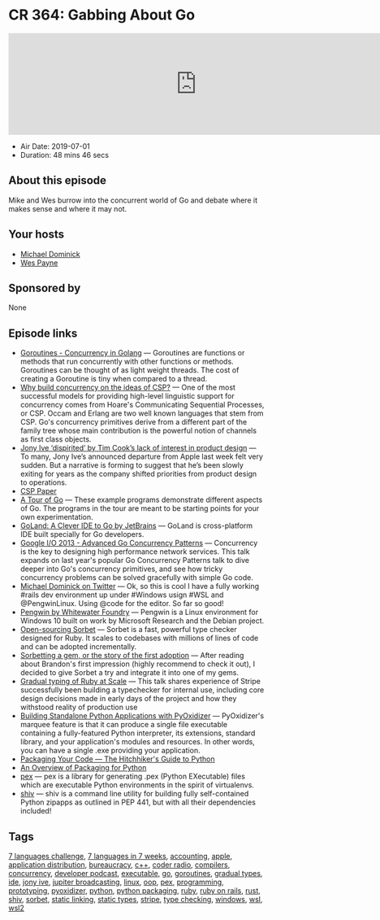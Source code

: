 # CR 364: Gabbing About Go

<iframe src="https://player.fireside.fm/v2/MLf2ZzhC+RdApctgF?theme=dark" width="740" height="200" frameborder="0" scrolling="no"></iframe>

* Air Date: 2019-07-01
* Duration: 48 mins 46 secs

## About this episode

Mike and Wes burrow into the concurrent world of Go and debate where it makes sense and where it may not.

## Your hosts
* [Michael Dominick](https://coder.show/hosts/michael)
* [Wes Payne](https://coder.show/hosts/wespayne)

## Sponsored by

None



## Episode links

  * [Goroutines - Concurrency in Golang](https://golangbot.com/goroutines/ "Goroutines - Concurrency in Golang") — Goroutines are functions or methods that run concurrently with other functions or methods. Goroutines can be thought of as light weight threads. The cost of creating a Goroutine is tiny when compared to a thread. 
  * [Why build concurrency on the ideas of CSP?](https://golang.org/doc/faq#csp "Why build concurrency on the ideas of CSP?") — One of the most successful models for providing high-level linguistic support for concurrency comes from Hoare's Communicating Sequential Processes, or CSP. Occam and Erlang are two well known languages that stem from CSP. Go's concurrency primitives derive from a different part of the family tree whose main contribution is the powerful notion of channels as first class objects.
  * [Jony Ive ‘dispirited’ by Tim Cook’s lack of interest in product design](https://www.theverge.com/2019/7/1/20676755/jony-ive-exit-tim-cook-disinterest-in-product "Jony Ive ‘dispirited’ by Tim Cook’s lack of interest in product design") — To many, Jony Ive’s announced departure from Apple last week felt very sudden. But a narrative is forming to suggest that he’s been slowly exiting for years as the company shifted priorities from product design to operations.
  * [CSP Paper](https://www.cs.cmu.edu/~crary/819-f09/Hoare78.pdf "CSP Paper")
  * [A Tour of Go](https://tour.golang.org/welcome/1 "A Tour of Go") — These example programs demonstrate different aspects of Go. The programs in the tour are meant to be starting points for your own experimentation. 
  * [GoLand: A Clever IDE to Go by JetBrains](https://www.jetbrains.com/go/ "GoLand: A Clever IDE to Go by JetBrains") — GoLand is cross-platform IDE built specially for Go developers.
  * [Google I/O 2013 - Advanced Go Concurrency Patterns](https://www.youtube.com/watch?v=QDDwwePbDtw&feature=youtu.be "Google I/O 2013 - Advanced Go Concurrency Patterns") — Concurrency is the key to designing high performance network services. This talk expands on last year's popular Go Concurrency Patterns talk to dive deeper into Go's concurrency primitives, and see how tricky concurrency problems can be solved gracefully with simple Go code.
  * [Michael Dominick on Twitter](https://twitter.com/dominucco/status/1145405694839021571 "Michael Dominick on Twitter") — Ok, so this is cool I have a fully working #rails dev environment up under #Windows usign #WSL and @PengwinLinux. Using @code for the editor. So far so good!
  * [Pengwin by Whitewater Foundry](https://www.pengwin.dev/ "Pengwin by Whitewater Foundry") — Pengwin is a Linux environment for Windows 10 built on work by Microsoft Research and the Debian project.
  * [Open-sourcing Sorbet](https://sorbet.org/blog/2019/06/20/open-sourcing-sorbet "Open-sourcing Sorbet") — Sorbet is a fast, powerful type checker designed for Ruby. It scales to codebases with millions of lines of code and can be adopted incrementally.
  * [Sorbetting a gem, or the story of the first adoption](https://dev.to/evilmartians/sorbetting-a-gem-or-the-story-of-the-first-adoption-3j3p "Sorbetting a gem, or the story of the first adoption") — After reading about Brandon's first impression (highly recommend to check it out), I decided to give Sorbet a try and integrate it into one of my gems.
  * [ Gradual typing of Ruby at Scale](https://www.youtube.com/watch?v=uFFJyp8vXQI " Gradual typing of Ruby at Scale") — This talk shares experience of Stripe successfully been building a typechecker for internal use, including core design decisions made in early days of the project and how they withstood reality of production use 
  * [Building Standalone Python Applications with PyOxidizer](https://gregoryszorc.com/blog/2019/06/24/building-standalone-python-applications-with-pyoxidizer/ "Building Standalone Python Applications with PyOxidizer") — PyOxidizer's marquee feature is that it can produce a single file executable containing a fully-featured Python interpreter, its extensions, standard library, and your application's modules and resources. In other words, you can have a single .exe providing your application. 
  * [Packaging Your Code — The Hitchhiker's Guide to Python](https://docs.python-guide.org/shipping/packaging/ "Packaging Your Code — The Hitchhiker's Guide to Python")
  * [An Overview of Packaging for Python](https://packaging.python.org/overview/#depending-on-a-pre-installed-python "An Overview of Packaging for Python")
  * [pex](https://github.com/pantsbuild/pex "pex") — pex is a library for generating .pex (Python EXecutable) files which are executable Python environments in the spirit of virtualenvs.
  * [shiv](https://github.com/linkedin/shiv#shiv "shiv") — shiv is a command line utility for building fully self-contained Python zipapps as outlined in PEP 441, but with all their dependencies included! 



## Tags

[7 languages challenge](https://coder.show/tags/7%20languages%20challenge), [7 languages in 7 weeks](https://coder.show/tags/7%20languages%20in%207%20weeks), [accounting](https://coder.show/tags/accounting), [apple](https://coder.show/tags/apple), [application distribution](https://coder.show/tags/application%20distribution), [bureaucracy](https://coder.show/tags/bureaucracy), [c++](https://coder.show/tags/c++), [coder radio](https://coder.show/tags/coder%20radio), [compilers](https://coder.show/tags/compilers), [concurrency](https://coder.show/tags/concurrency), [developer podcast](https://coder.show/tags/developer%20podcast), [executable](https://coder.show/tags/executable), [go](https://coder.show/tags/go), [goroutines](https://coder.show/tags/goroutines), [gradual types](https://coder.show/tags/gradual%20types), [ide](https://coder.show/tags/ide), [jony ive](https://coder.show/tags/jony%20ive), [jupiter broadcasting](https://coder.show/tags/jupiter%20broadcasting), [linux](https://coder.show/tags/linux), [oop](https://coder.show/tags/oop), [pex](https://coder.show/tags/pex), [programming](https://coder.show/tags/programming), [prototyping](https://coder.show/tags/prototyping), [pyoxidizer](https://coder.show/tags/pyoxidizer), [python](https://coder.show/tags/python), [python packaging](https://coder.show/tags/python%20packaging), [ruby](https://coder.show/tags/ruby), [ruby on rails](https://coder.show/tags/ruby%20on%20rails), [rust](https://coder.show/tags/rust), [shiv](https://coder.show/tags/shiv), [sorbet](https://coder.show/tags/sorbet), [static linking](https://coder.show/tags/static%20linking), [static types](https://coder.show/tags/static%20types), [stripe](https://coder.show/tags/stripe), [type checking](https://coder.show/tags/type%20checking), [windows](https://coder.show/tags/windows), [wsl](https://coder.show/tags/wsl), [wsl2](https://coder.show/tags/wsl2)